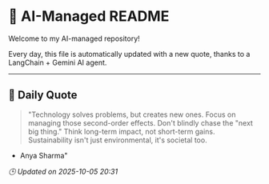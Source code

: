 # 🧠 AI-Managed README

Welcome to my AI-managed repository!

Every day, this file is automatically updated with a new quote, thanks to a LangChain + Gemini AI agent.

---

## 📅 Daily Quote

> "Technology solves problems, but creates new ones.
Focus on managing those second-order effects.
Don't blindly chase the "next big thing."
Think long-term impact, not short-term gains.
Sustainability isn't just environmental, it's societal too.
- Anya Sharma"

*🕒 Updated on 2025-10-05 20:31*